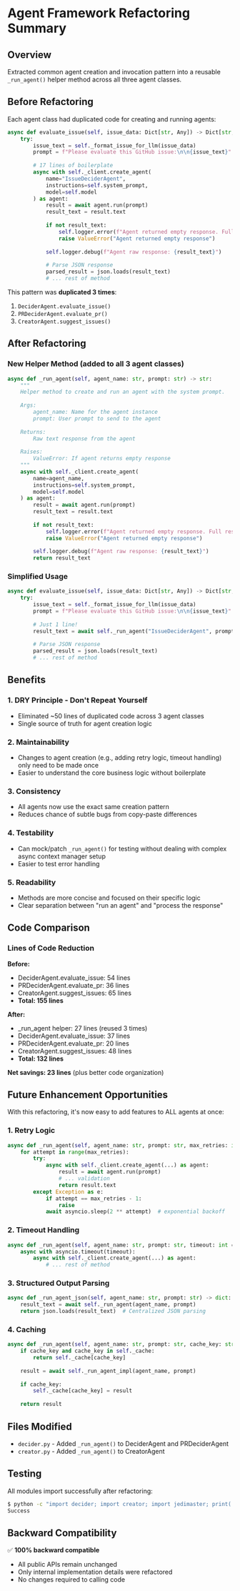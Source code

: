 # Agent Framework Refactoring Summary

## Overview
Extracted common agent creation and invocation pattern into a reusable `_run_agent()` helper method across all three agent classes.

## Before Refactoring

Each agent class had duplicated code for creating and running agents:

```python
async def evaluate_issue(self, issue_data: Dict[str, Any]) -> Dict[str, str]:
    try:
        issue_text = self._format_issue_for_llm(issue_data)
        prompt = f"Please evaluate this GitHub issue:\n\n{issue_text}"
        
        # 17 lines of boilerplate
        async with self._client.create_agent(
            name="IssueDeciderAgent",
            instructions=self.system_prompt,
            model=self.model
        ) as agent:
            result = await agent.run(prompt)
            result_text = result.text
            
            if not result_text:
                self.logger.error(f"Agent returned empty response. Full response: {result}")
                raise ValueError("Agent returned empty response")
            
            self.logger.debug(f"Agent raw response: {result_text}")
            
            # Parse JSON response
            parsed_result = json.loads(result_text)
            # ... rest of method
```

This pattern was **duplicated 3 times**:
1. `DeciderAgent.evaluate_issue()`
2. `PRDeciderAgent.evaluate_pr()`
3. `CreatorAgent.suggest_issues()`

## After Refactoring

### New Helper Method (added to all 3 agent classes)

```python
async def _run_agent(self, agent_name: str, prompt: str) -> str:
    """
    Helper method to create and run an agent with the system prompt.
    
    Args:
        agent_name: Name for the agent instance
        prompt: User prompt to send to the agent
        
    Returns:
        Raw text response from the agent
        
    Raises:
        ValueError: If agent returns empty response
    """
    async with self._client.create_agent(
        name=agent_name,
        instructions=self.system_prompt,
        model=self.model
    ) as agent:
        result = await agent.run(prompt)
        result_text = result.text
        
        if not result_text:
            self.logger.error(f"Agent returned empty response. Full response: {result}")
            raise ValueError("Agent returned empty response")
        
        self.logger.debug(f"Agent raw response: {result_text}")
        return result_text
```

### Simplified Usage

```python
async def evaluate_issue(self, issue_data: Dict[str, Any]) -> Dict[str, str]:
    try:
        issue_text = self._format_issue_for_llm(issue_data)
        prompt = f"Please evaluate this GitHub issue:\n\n{issue_text}"
        
        # Just 1 line!
        result_text = await self._run_agent("IssueDeciderAgent", prompt)
        
        # Parse JSON response
        parsed_result = json.loads(result_text)
        # ... rest of method
```

## Benefits

### 1. **DRY Principle** - Don't Repeat Yourself
- Eliminated ~50 lines of duplicated code across 3 agent classes
- Single source of truth for agent creation logic

### 2. **Maintainability**
- Changes to agent creation (e.g., adding retry logic, timeout handling) only need to be made once
- Easier to understand the core business logic without boilerplate

### 3. **Consistency**
- All agents now use the exact same creation pattern
- Reduces chance of subtle bugs from copy-paste differences

### 4. **Testability**
- Can mock/patch `_run_agent()` for testing without dealing with complex async context manager setup
- Easier to test error handling

### 5. **Readability**
- Methods are more concise and focused on their specific logic
- Clear separation between "run an agent" and "process the response"

## Code Comparison

### Lines of Code Reduction

**Before:**
- DeciderAgent.evaluate_issue: 54 lines
- PRDeciderAgent.evaluate_pr: 36 lines  
- CreatorAgent.suggest_issues: 65 lines
- **Total: 155 lines**

**After:**
- _run_agent helper: 27 lines (reused 3 times)
- DeciderAgent.evaluate_issue: 37 lines
- PRDeciderAgent.evaluate_pr: 20 lines
- CreatorAgent.suggest_issues: 48 lines
- **Total: 132 lines**

**Net savings: 23 lines** (plus better code organization)

## Future Enhancement Opportunities

With this refactoring, it's now easy to add features to ALL agents at once:

### 1. **Retry Logic**
```python
async def _run_agent(self, agent_name: str, prompt: str, max_retries: int = 3) -> str:
    for attempt in range(max_retries):
        try:
            async with self._client.create_agent(...) as agent:
                result = await agent.run(prompt)
                # ... validation
                return result.text
        except Exception as e:
            if attempt == max_retries - 1:
                raise
            await asyncio.sleep(2 ** attempt)  # exponential backoff
```

### 2. **Timeout Handling**
```python
async def _run_agent(self, agent_name: str, prompt: str, timeout: int = 60) -> str:
    async with asyncio.timeout(timeout):
        async with self._client.create_agent(...) as agent:
            # ... rest of method
```

### 3. **Structured Output Parsing**
```python
async def _run_agent_json(self, agent_name: str, prompt: str) -> dict:
    result_text = await self._run_agent(agent_name, prompt)
    return json.loads(result_text)  # Centralized JSON parsing
```

### 4. **Caching**
```python
async def _run_agent(self, agent_name: str, prompt: str, cache_key: str = None) -> str:
    if cache_key and cache_key in self._cache:
        return self._cache[cache_key]
    
    result = await self._run_agent_impl(agent_name, prompt)
    
    if cache_key:
        self._cache[cache_key] = result
    
    return result
```

## Files Modified

- `decider.py` - Added `_run_agent()` to DeciderAgent and PRDeciderAgent
- `creator.py` - Added `_run_agent()` to CreatorAgent

## Testing

All modules import successfully after refactoring:
```bash
$ python -c "import decider; import creator; import jedimaster; print('Success')"
Success
```

## Backward Compatibility

✅ **100% backward compatible**
- All public APIs remain unchanged
- Only internal implementation details were refactored
- No changes required to calling code
